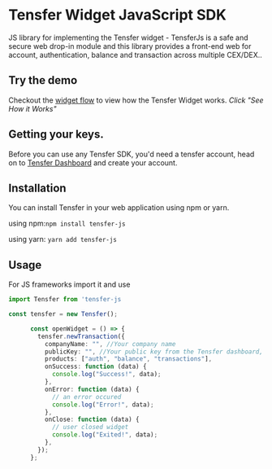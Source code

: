 # Tensfer Widget JavaScript SDK

JS library for implementing the Tensfer widget - TensferJs is a safe and secure web drop-in module and this library provides a front-end web for account, authentication, balance and transaction across multiple CEX/DEX.. 

## Try the demo
Checkout the [widget flow](https://tensfer.co) to view how the Tensfer Widget works. *Click "See How it Works"*

## Getting your keys.
Before you can use any Tensfer SDK, you'd need a tensfer account, head on to [Tensfer Dashboard](https://app.tensfer.co) and create your account. 
## Installation
You can install Tensfer in your web application using npm or yarn.

using npm:`npm install tensfer-js`

using yarn: `yarn add tensfer-js`

## Usage

For JS frameworks import it and use

```ts
import Tensfer from 'tensfer-js

const tensfer = new Tensfer();

      const openWidget = () => {
        tensfer.newTransaction({
          companyName: "", //Your company name
          publicKey: "", //Your public key from the Tensfer dashboard,
          products: ["auth", "balance", "transactions"],
          onSuccess: function (data) {
            console.log("Success!", data);
          },
          onError: function (data) {
            // an error occured
            console.log("Error!", data);
          },
          onClose: function (data) {
            // user closed widget
            console.log("Exited!", data);
          },
        });
      };

```
